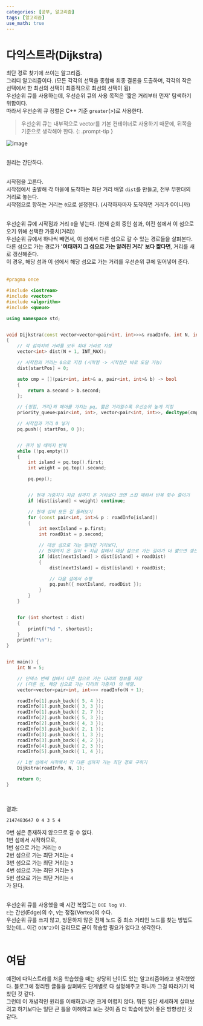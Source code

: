 ```yaml
---
categories: [공부, 알고리즘]
tags: [알고리즘]
use_math: true
---
```

# 다익스트라(Dijkstra)
최단 경로 찾기에 쓰이는 알고리즘.  
그리디 알고리즘이다. (모든 각각의 선택을 종합해 최종 결론을 도출하며, 각각의 작은 선택에서 한 최선의 선택이 최종적으로 최선의 선택이 됨)  
우선순위 큐를 사용하는데, 우선순위 큐의 사용 목적은 '짧은 거리부터 먼저' 탐색하기 위함이다.  
따라서 우선순위 큐 정렬은 C++ 기준 `greater`(>)로 사용한다.  
> 우선순위 큐는 내부적으로 vector를 기본 컨테이너로 사용하기 때문에, 뒤쪽을 기준으로 생각해야 한다.
{: .prompt-tip }

![image](https://github.com/Time-of/Time-of.github.io/assets/83389425/a246664e-7dea-4bc6-843e-aac8626f8e44)  
<br>

원리는 간단하다.  
<br>

시작점을 고른다.  
시작점에서 출발해 각 마을에 도착하는 최단 거리 배열 `dist`를 만들고, 전부 무한대의 거리로 놓는다.  
시작점으로 향하는 거리는 `0`으로 설정한다. (시작하자마자 도착하면 거리가 0이니까)  
<br>

우선순위 큐에 시작점과 거리 `0`을 넣는다. (현재 순회 중인 섬과, 이전 섬에서 이 섬으로 오기 위해 선택한 가중치(거리))  
우선순위 큐에서 하나씩 빼면서, 이 섬에서 다른 섬으로 갈 수 있는 경로들을 살펴본다.  
다른 섬으로 가는 경로가 **'여태까지 그 섬으로 가는 알려진 거리' 보다 짧다면**, 거리를 새로 갱신해준다.  
이 경우, 해당 섬과 이 섬에서 해당 섬으로 가는 거리를 우선순위 큐에 밀어넣어 준다.  
<br>

```cpp
#pragma once

#include <iostream>
#include <vector>
#include <algorithm>
#include <queue>

using namespace std;


void Dijkstra(const vector<vector<pair<int, int>>>& roadInfo, int N, int startPos)
{
	// 각 섬까지의 거리를 모두 최대 거리로 지정
	vector<int> dist(N + 1, INT_MAX);

	// 시작점의 거리는 0으로 지정 (시작점 -> 시작점은 바로 도달 가능)
	dist[startPos] = 0;

	auto cmp = [](pair<int, int>& a, pair<int, int>& b) -> bool
	{
		return a.second > b.second;
	};

	// {정점, 거리}의 페어를 가지는 pq, 짧은 거리일수록 우선순위 높게 지정
	priority_queue<pair<int, int>, vector<pair<int, int>>, decltype(cmp)> pq(cmp);

	// 시작점과 거리 0 넣기
	pq.push({ startPos, 0 });


	// 큐가 빌 때까지 반복
	while (!pq.empty())
	{
		int island = pq.top().first;
		int weight = pq.top().second;

		pq.pop();


		// 현재 가중치가 지금 섬까지 온 거리보다 크면 스킵 때려서 반복 횟수 줄이기
		if (dist[island] < weight) continue;

		// 현재 섬의 모든 길 둘러보기
		for (const pair<int, int>& p : roadInfo[island])
		{
			int nextIsland = p.first;
			int roadDist = p.second;

			// 대상 섬으로 가는 알려진 거리보다,
			// 현재까지 온 길이 + 지금 섬에서 대상 섬으로 가는 길이가 더 짧으면 갱신 
			if (dist[nextIsland] > dist[island] + roadDist)
			{
				dist[nextIsland] = dist[island] + roadDist;

				// 다음 섬에서 수행
				pq.push({ nextIsland, roadDist });
			}
		}
	}


	for (int shortest : dist)
	{
		printf("%d ", shortest);
	}
	printf("\n");
}


int main() {
	int N = 5;

	// 인덱스 번째 섬에서 다른 섬으로 가는 다리의 정보를 저장
	// (다른 섬, 해당 섬으로 가는 다리의 가중치) 의 배열.
	vector<vector<pair<int, int>>> roadInfo(N + 1);

	roadInfo[1].push_back({ 5, 4 });
	roadInfo[1].push_back({ 3, 3 });
	roadInfo[1].push_back({ 2, 7 });
	roadInfo[2].push_back({ 5, 3 });
	roadInfo[2].push_back({ 4, 3 });
	roadInfo[3].push_back({ 2, 1 });
	roadInfo[3].push_back({ 1, 3 });
	roadInfo[3].push_back({ 4, 2 });
	roadInfo[4].push_back({ 2, 3 });
	roadInfo[5].push_back({ 1, 4 });

	// 1번 섬에서 시작해서 각 다른 섬까지 가는 최단 경로 구하기
	Dijkstra(roadInfo, N, 1);

    return 0;
}
```
<br>

결과:  
```
2147483647 0 4 3 5 4
```
0번 섬은 존재하지 않으므로 갈 수 없다.  
1번 섬에서 시작하므로,  
1번 섬으로 가는 거리는 `0`  
2번 섬으로 가는 최단 거리는 `4`  
3번 섬으로 가는 최단 거리는 `3`  
4번 섬으로 가는 최단 거리는 `5`  
5번 섬으로 가는 최단 거리는 `4`  
가 된다.  
<br>

우선순위 큐를 사용했을 때 시간 복잡도는 `O(E log V)`.  
`E`는 간선(Edge)의 수, `V`는 정점(Vertex)의 수다.  
우선순위 큐를 쓰지 않고, 방문하지 않은 전체 노드 중 최소 거리인 노드를 찾는 방법도 있는데... 이건 `O(N^2)`이 걸리므로 굳이 학습할 필요가 없다고 생각한다.  
<br>

# 여담
예전에 다익스트라를 처음 학습했을 때는 상당히 난이도 있는 알고리즘이라고 생각했었다. 블로그에 정리된 글들을 살펴봐도 단계별로 다 설명해주고 하니까 그걸 따라가기 벅찼던 것 같다.  
그런데 이 개념적인 원리를 이해하고나면 크게 어렵지 않다. 뭐든 일단 세세하게 살펴보려고 하기보다는 일단 큰 틀을 이해하고 보는 것이 좀 더 학습에 있어 좋은 방향성인 것 같다.  

